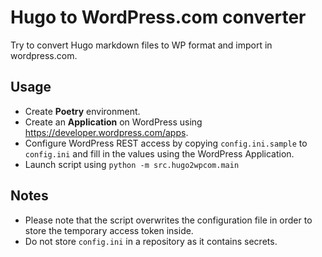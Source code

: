 # Hugo to WordPress.com converter

Try to convert Hugo markdown files to WP format and import in wordpress.com.

## Usage

* Create **Poetry** environment.
* Create an **Application** on WordPress using https://developer.wordpress.com/apps.
* Configure WordPress REST access by copying `config.ini.sample` to `config.ini`
and fill in the values using the WordPress Application.
* Launch script using `python -m src.hugo2wpcom.main`

## Notes

* Please note that the script overwrites the configuration file in order to store the
temporary access token inside.
* Do not store `config.ini` in a repository as it contains secrets.
